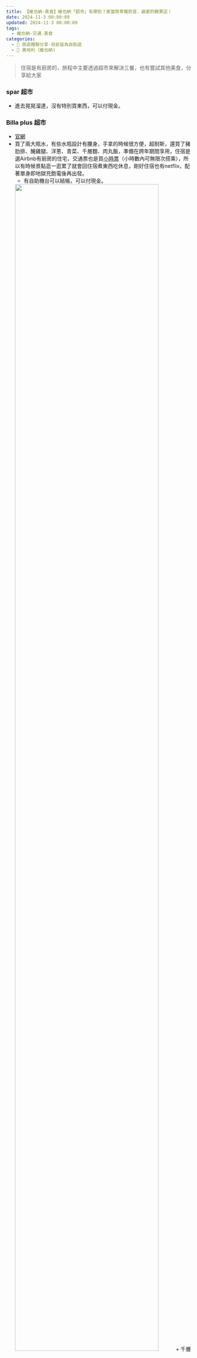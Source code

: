```yaml
---
title: 【維也納-美食】維也納「超市」有哪些？麥當勞草莓奶昔、最愛的糖果店！
date: 2024-11-3 00:00:09
updated: 2024-11-3 00:00:09
tags:
  - 維也納-交通.美食
categories: 
  - 🌴 旅遊體驗分享-目前皆為自助遊
  - 🥥 奧地利（維也納)  
---
```

>	住宿是有廚房的，旅程中主要透過超市來解決三餐，也有嘗試其他美食，分享給大家
 <!-- more -->

### spar 超市 
+ 進去晃晃溜達，沒有特別買東西，可以付現金。



### Billa plus 超市
+ [官網](https://www.billa.at/)
+ 買了兩大瓶水，有些水瓶設計有腰身，手拿的時候很方便，超耐斯，還買了豬肋排、醃雞腿、洋蔥、青菜、千層麵、肉丸飯，準備在跨年期間享用，住宿是選Airbnb有廚房的住宅，交通票也是買[小時票](https://taoudjiji.github.io/blog/vieena/V-trans%20and%20food/V-trans%20tickets/)（小時數內可無限次搭乘），所以有時候景點逛一逛累了就會回住宿煮東西吃休息，剛好住宿也有netflix，配著單身即地獄充飽電後再出發。
   + 有自助機台可以結帳，可以付現金。
   <img src="https://i.imgur.com/trTLwol.png" width="90%" height="90%">
   + 千層麵、肉丸飯都超鹹，豬肋排好加在醬是另外附的，可以自己調鹹度，至於甜菜根沙拉，誒都...味道很特別不知道怎麼形容，跟想像的不太一樣，很看手氣哈哈，這次我的踩雷率偏高
   <img src="https://i.imgur.com/W5ZOdtj.png" width="90%" height="90%">
   + 後來把千層麵的肉醬拿去煮菜、豬肋排拿一半配飯，歐洲鮭魚賣得比台灣便宜所以超市有看到都會買一包來吃，BBQ小雞腿好吃
   <img src="https://i.imgur.com/PQbFCxa.png" width="90%" height="90%">

### Billa Corso 超市
+ [官網](https://www.billa.at/)
+ 是我最喜歡的超市，賣的東西很多，有好喝的果昔、維他命水，也有伴手禮可以買（我有買茶包、巧克力）。
   + 入口處長這樣，裡面有自助結帳機台可以使用（當天排隊的人超多，決定先繞去前面看看，發現是在排人工結帳，另一邊的自助結帳機台其實蠻少人在排，於是趕快繞道過去排自助結帳）
   <img src="https://i.imgur.com/LfdSlLB.png" width="100%" height="100%">
   + 牛奶的價格一樣很便宜
   <img src="https://i.imgur.com/c0L9VaB.png" width="100%" height="100%">
   + 我喜歡買這個果昔喝，口味超多，荷蘭超市也有，整趟旅行喝了大概四五瓶，口感濃厚偏甜
   <img src="https://i.imgur.com/r3820ws.png" width="100%" height="100%">
   + 左圖圓形的是素食的豆腐堡，三明治是火腿口味（素食堡完勝！火腿鹹爆） 
   <img src="https://i.imgur.com/OmbWikt.png" width="100%" height="100%">

### 麥當勞
+ 點了台灣沒有的草莓奶昔來喝，口感是很稀的那種，像融化的冰淇淋，不太像平常在台灣喝過的奶昔，主要是外面太冷想待在裡面幾分鐘吹一下暖氣，誒..不過店員可能忘記有我這單，等了約半小時我看比我們晚進來的都拿到餐點了，就跟店員說我的奶昔還沒來，店員看一下說「歐，馬上！」，大概2分鐘就拿給我～話說我[在荷蘭也有喝過麥當勞奶昔](https://taoudjiji.github.io/blog/nethland/N-trans%20and%20food/N-food/)。

<img src="https://i.imgur.com/tptxCH4.png" width="100%" height="100%">

### BARENLAND 軟糖專賣店
+ [官網](https://www.baerenland.at/)
+ 這是一家糖果店，價格親民不會很貴，進去後店員一直瘋狂給糖果讓我們試吃，很熱情，進去大概10~15分鐘左右就吃了6種口味以上的軟糖，我買了一包香蕉莓果口味的軟糖，酸酸甜甜的超好吃，這是我試吃裡面吃到最好吃的口味！
<img src="https://i.imgur.com/X1CwSHz.png" width="100%" height="100%">
